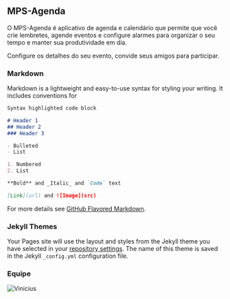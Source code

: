 ## MPS-Agenda

O MPS-Agenda é aplicativo de agenda e calendário que permite que você crie lembretes, agende eventos e configure alarmes para organizar o seu tempo e manter sua produtividade em dia.

Configure os detalhes do seu evento, convide seus amigos para participar. 

### Markdown

Markdown is a lightweight and easy-to-use syntax for styling your writing. It includes conventions for

```markdown
Syntax highlighted code block

# Header 1
## Header 2
### Header 3

- Bulleted
- List

1. Numbered
2. List

**Bold** and _Italic_ and `Code` text

[Link](url) and ![Image](src)
```

For more details see [GitHub Flavored Markdown](https://guides.github.com/features/mastering-markdown/).

### Jekyll Themes

Your Pages site will use the layout and styles from the Jekyll theme you have selected in your [repository settings](https://github.com/EdwardsVinicius/MPS-Agenda/settings/pages). The name of this theme is saved in the Jekyll `_config.yml` configuration file.

### Equipe

![Vinicius](MPS-Agenda/img/equipe/VINICIUS%20EDWARDS.jpg)
